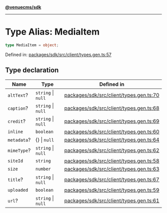[**@venuecms/sdk**](../Index.md)

***

# Type Alias: MediaItem

```ts
type MediaItem = object;
```

Defined in: [packages/sdk/src/client/types.gen.ts:57](https://github.com/venuecms/sdk/blob/aa6bf5e2569259dec55e399babe648ca7df4042f/packages/sdk/src/client/types.gen.ts#L57)

## Type declaration

| Name | Type | Defined in |
| ------ | ------ | ------ |
| <a id="alttext"></a> `altText`? | `string` \| `null` | [packages/sdk/src/client/types.gen.ts:70](https://github.com/venuecms/sdk/blob/aa6bf5e2569259dec55e399babe648ca7df4042f/packages/sdk/src/client/types.gen.ts#L70) |
| <a id="caption"></a> `caption`? | `string` \| `null` | [packages/sdk/src/client/types.gen.ts:68](https://github.com/venuecms/sdk/blob/aa6bf5e2569259dec55e399babe648ca7df4042f/packages/sdk/src/client/types.gen.ts#L68) |
| <a id="credit"></a> `credit`? | `string` \| `null` | [packages/sdk/src/client/types.gen.ts:69](https://github.com/venuecms/sdk/blob/aa6bf5e2569259dec55e399babe648ca7df4042f/packages/sdk/src/client/types.gen.ts#L69) |
| <a id="inline"></a> `inline` | `boolean` | [packages/sdk/src/client/types.gen.ts:60](https://github.com/venuecms/sdk/blob/aa6bf5e2569259dec55e399babe648ca7df4042f/packages/sdk/src/client/types.gen.ts#L60) |
| <a id="metadata"></a> `metadata`? | \{\} \| `null` | [packages/sdk/src/client/types.gen.ts:64](https://github.com/venuecms/sdk/blob/aa6bf5e2569259dec55e399babe648ca7df4042f/packages/sdk/src/client/types.gen.ts#L64) |
| <a id="mimetype"></a> `mimeType`? | `string` \| `null` | [packages/sdk/src/client/types.gen.ts:62](https://github.com/venuecms/sdk/blob/aa6bf5e2569259dec55e399babe648ca7df4042f/packages/sdk/src/client/types.gen.ts#L62) |
| <a id="siteid"></a> `siteId` | `string` | [packages/sdk/src/client/types.gen.ts:58](https://github.com/venuecms/sdk/blob/aa6bf5e2569259dec55e399babe648ca7df4042f/packages/sdk/src/client/types.gen.ts#L58) |
| <a id="size"></a> `size` | `number` | [packages/sdk/src/client/types.gen.ts:63](https://github.com/venuecms/sdk/blob/aa6bf5e2569259dec55e399babe648ca7df4042f/packages/sdk/src/client/types.gen.ts#L63) |
| <a id="title"></a> `title`? | `string` \| `null` | [packages/sdk/src/client/types.gen.ts:67](https://github.com/venuecms/sdk/blob/aa6bf5e2569259dec55e399babe648ca7df4042f/packages/sdk/src/client/types.gen.ts#L67) |
| <a id="uploaded"></a> `uploaded` | `boolean` | [packages/sdk/src/client/types.gen.ts:59](https://github.com/venuecms/sdk/blob/aa6bf5e2569259dec55e399babe648ca7df4042f/packages/sdk/src/client/types.gen.ts#L59) |
| <a id="url"></a> `url`? | `string` \| `null` | [packages/sdk/src/client/types.gen.ts:61](https://github.com/venuecms/sdk/blob/aa6bf5e2569259dec55e399babe648ca7df4042f/packages/sdk/src/client/types.gen.ts#L61) |
